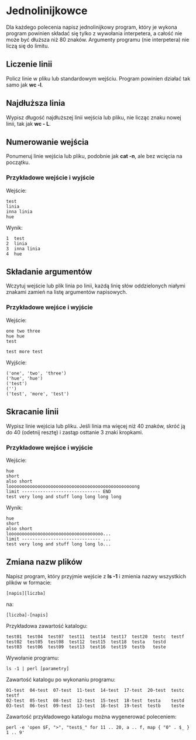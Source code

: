 # Jednolinijkowce
Dla każdego polecenia napisz jednolinijkowy program, który je wykona
program powinien składać się tylko z wywołania interpetera,
a całość nie może być dłuższa niż 80 znaków. Argumenty programu
(nie interpetera) nie liczą się do limitu.

## Liczenie linii
Policz linie w pliku lub standardowym wejściu. Program powinien działać
tak samo jak **wc -l**.

## Najdłuższa linia
Wypisz długość najdłuższej linii wejścia lub pliku, nie licząc znaku
nowej linii, tak jak **wc - L**.

## Numerowanie wejścia
Ponumeruj linie wejścia lub pliku, podobnie jak **cat -n**, ale bez
wcięcia na początku.

### Przykładowe wejście i wyjście
Wejście:
```
test
linia
inna linia
hue
```

Wynik:
```
1  test
2  linia
3  inna linia
4  hue
```

## Składanie argumentów
Wczytuj wejście lub plik linia po linii, każdą linię słów oddzielonych
niałymi znakami zamień na listę argumentów napisowych.

### Przykładowe wejśce i wyjście
Wejście:
```
one two three
hue hue 
test

test more test
```

Wyjście:
```
('one', 'two', 'three')
('hue', 'hue')
('test')
('')
('test', 'more', 'test')
```

## Skracanie linii
Wypisz linie wejścia lub pliku. Jeśli linia ma więcej niż 40 znaków,
skróć ją do 40 (odetnij resztę) i zastąp osttanie 3 znaki kropkami.

### Przykładowe wejśce i wyjście
Wejście:
```
hue
short
also short
loooooooooooooooooooooooooooooooooooooooooooooooong
limit ------------------------------ END
test very long and stuff long long long long
```
Wynik:
```
hue
short
also short
loooooooooooooooooooooooooooooooooooo...
limit ------------------------------ ...
test very long and stuff long long lo...
```

## Zmiana nazw plików
Napisz program, który przyjmie wejście z **ls -1** i zmienia nazwy wszystkich
plików w formacie:
```
[napis][liczba]
```
na:
```
[liczba]-[napis]
```
Przykładowa zawartość katalogu:
```
test01  test04  test07  test11  test14  test17  test20  testc  testf
test02  test05  test08  test12  test15  test18  testa   testd
test03  test06  test09  test13  test16  test19  testb   teste
```
Wywołanie programu:
```
ls -1 | perl [parametry]
```
Zawartość katalogu po wykonaniu programu:
```
01-test  04-test  07-test  11-test  14-test  17-test  20-test  testc  testf
02-test  05-test  08-test  12-test  15-test  18-test  testa    testd
03-test  06-test  09-test  13-test  16-test  19-test  testb    teste
```

Zawartość przykładowego katalogu można wygenerować poleceniem:
```
perl -e 'open $F, ">", "test$_" for 11 .. 20, a .. f, map { "0" . $_ } 1 .. 9'
```
